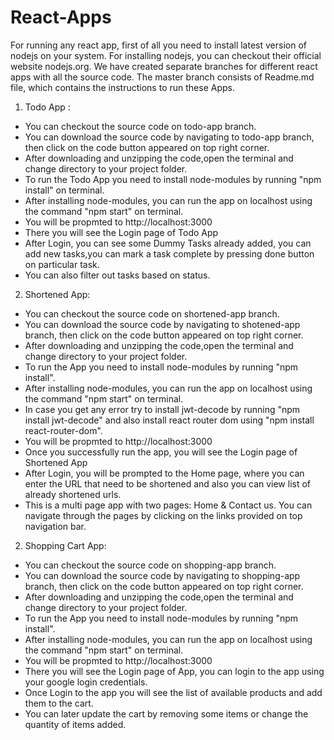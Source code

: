 # React-Apps

For running any react app, first of all you need to install latest version of nodejs on your system. For installing nodejs, you can checkout their official website nodejs.org.
We have created separate branches for different react apps with all the source code. The master branch consists of Readme.md file, which contains the instructions to run these Apps.

1. Todo App :
- You can checkout the source code on todo-app branch.
- You can download the source code by navigating to todo-app branch, then click on the code button appeared on top right corner.
- After downloading and unzipping the code,open the terminal and change directory to your project folder.
- To run the Todo App you need to install node-modules by running "npm install" on terminal.
- After installing node-modules, you can run the app on localhost using the command "npm start" on terminal.
- You will be propmted to http://localhost:3000
- There you will see the Login page of Todo App
- After Login, you can see some Dummy Tasks already added, you can add new tasks,you can mark a task complete by pressing done button on particular task.
- You can also filter out tasks based on status.

2. Shortened App:
- You can checkout the source code on shortened-app branch.
- You can download the source code by navigating to shotened-app branch, then click on the code button appeared on top right corner.
- After downloading and unzipping the code,open the terminal and change directory to your project folder. 
- To run the App you need to install node-modules by running "npm install".
- After installing node-modules, you can run the app on localhost using the command "npm start" on terminal.
- In case you get any error try to install jwt-decode by running "npm install jwt-decode" and also install react router dom using "npm install react-router-dom".
- You will be propmted to http://localhost:3000
- Once you successfully run the app, you will see the Login page of Shortened App
- After Login, you will be prompted to the Home page, where you can enter the URL that need to be shortened and also you can view list of already shortened urls.
- This is a multi page app with two pages: Home & Contact us. You can navigate through the pages by clicking on the links provided on top navigation bar.

2. Shopping Cart App:
- You can checkout the source code on shopping-app branch.
- You can download the source code by navigating to shopping-app branch, then click on the code button appeared on top right corner.
- After downloading and unzipping the code,open the terminal and change directory to your project folder. 
- To run the App you need to install node-modules by running "npm install".
- After installing node-modules, you can run the app on localhost using the command "npm start" on terminal.
- You will be propmted to http://localhost:3000
- There you will see the Login page of App, you can login to the app using your google login credentials.
- Once Login to the app you will see the list of available products and add them to the cart.
- You can later update the cart by removing some items or change the quantity of items added.
